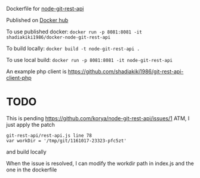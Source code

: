 Dockerfile for [node-git-rest-api](https://github.com/korya/node-git-rest-api)

Published on [Docker hub](https://hub.docker.com/r/shadiakiki1986/docker-node-git-rest-api/builds/)

To use published docker: `docker run -p 8081:8081 -it shadiakiki1986/docker-node-git-rest-api`

To build locally: `docker build -t node-git-rest-api .`

To use local build: `docker run -p 8081:8081 -it node-git-rest-api`

An example php client is https://github.com/shadiakiki1986/git-rest-api-client-php

# TODO
This is pending https://github.com/korya/node-git-rest-api/issues/1
ATM, I just apply the patch
```
git-rest-api/rest-api.js line 78
var workDir = '/tmp/git/1161017-23323-pfc5zt'
```
and build locally

When the issue is resolved, I can modify the workdir path in index.js and the one in the dockerfile
